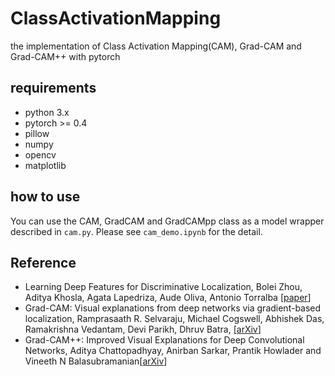 # ClassActivationMapping
the implementation of Class Activation Mapping(CAM), Grad-CAM and Grad-CAM++ with pytorch

## requirements
* python 3.x
* pytorch >= 0.4
* pillow
* numpy
* opencv
* matplotlib

## how to use
You can use the CAM, GradCAM and GradCAMpp class as a model wrapper described in `cam.py`.
Please see `cam_demo.ipynb` for the detail.

## Reference
* Learning Deep Features for Discriminative Localization, 
  Bolei Zhou, Aditya Khosla, Agata Lapedriza, Aude Oliva, Antonio Torralba [[paper](http://cnnlocalization.csail.mit.edu/Zhou_Learning_Deep_Features_CVPR_2016_paper.pdf)]
* Grad-CAM: Visual explanations from deep networks via gradient-based localization,
  Ramprasaath R. Selvaraju, Michael Cogswell, Abhishek Das, Ramakrishna Vedantam, Devi Parikh, Dhruv Batra, [[arXiv](https://arxiv.org/abs/1610.02391)]
* Grad-CAM++: Improved Visual Explanations for Deep Convolutional Networks,
  Aditya Chattopadhyay, Anirban Sarkar, Prantik Howlader and Vineeth N Balasubramanian[[arXiv](https://arxiv.org/pdf/1710.11063.pdf)]
  
